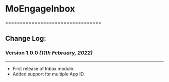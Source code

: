 # MoEngageInbox
=================================

## Change Log:

### Version 1.0.0  *(11th February, 2022)*
-------------------------------------------
* First release of Inbox module.
* Added support for multiple App ID.
